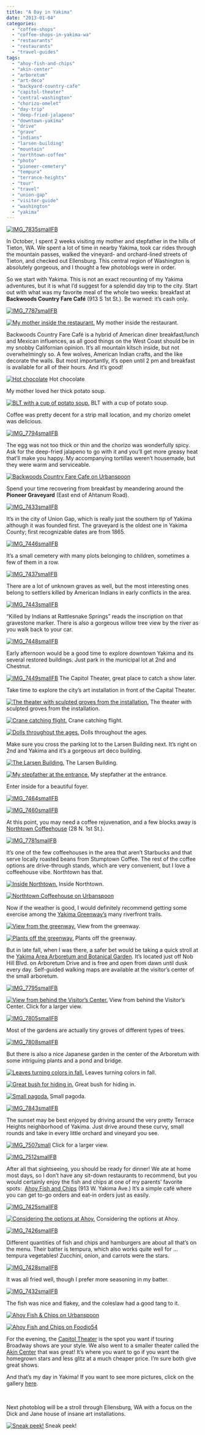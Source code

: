 ```yaml
---
title: "A Day in Yakima"
date: "2013-01-04"
categories:
  - "coffee-shops"
  - "coffee-shops-in-yakima-wa"
  - "restaurants"
  - "restaurants"
  - "travel-guides"
tags:
  - "ahoy-fish-and-chips"
  - "akin-center"
  - "arboretum"
  - "art-deco"
  - "backyard-country-cafe"
  - "capitol-theater"
  - "central-washington"
  - "chorizo-omelet"
  - "day-trip"
  - "deep-fried-jalapeno"
  - "downtown-yakima"
  - "drive"
  - "grave"
  - "indians"
  - "larsen-building"
  - "mountain"
  - "northtown-coffee"
  - "photo"
  - "pioneer-cemetery"
  - "tempura"
  - "terrance-heights"
  - "tour"
  - "travel"
  - "union-gap"
  - "visitor-guide"
  - "washington"
  - "yakima"
---
```


[![IMG_7835smallFB](http://s3.amazonaws.com/thegourmez-wpmedia/2013/01/IMG_7835smallFB.jpg)](http://www.thegourmez.com/2013/01/photoblog-a-day-in-yakima/img_7835smallfb/)

In October, I spent 2 weeks visiting my mother and stepfather in the hills of Tieton, WA. We spent a lot of time in nearby Yakima, took car rides through the mountain passes, walked the vineyard- and orchard-lined streets of Tieton, and checked out Ellensburg. This central region of Washington is absolutely gorgeous, and I thought a few photoblogs were in order.

So we start with Yakima. This is not an exact recounting of my Yakima adventures, but it is what I’d suggest for a splendid day trip to the city. Start out with what was my favorite meal of the whole two weeks: breakfast at **Backwoods Country Fare Café** (913 S 1st St.). Be warned: it’s cash only.

[![IMG_7787smallFB](http://s3.amazonaws.com/thegourmez-wpmedia/2013/01/IMG_7787smallFB.jpg)](http://www.thegourmez.com/2013/01/photoblog-a-day-in-yakima/img_7787smallfb/)




<div class="caption">

[![My mother inside the restaurant.](http://s3.amazonaws.com/thegourmez-wpmedia/2013/01/IMG_7788smallFB.jpg)](http://www.thegourmez.com/2013/01/photoblog-a-day-in-yakima/img_7788smallfb/) My mother inside the restaurant.</div>


Backwoods Country Fare Café is a hybrid of American diner breakfast/lunch and Mexican influences, as all good things on the West Coast should be in my snobby Californian opinion. It’s all mountain kitsch inside, but not overwhelmingly so. A few wolves, American Indian crafts, and the like decorate the walls. But most importantly, it’s open until 2 pm and breakfast is available for all of their hours. And it’s good!




<div class="caption">

[![Hot chocolate](http://s3.amazonaws.com/thegourmez-wpmedia/2013/01/IMG_7791smallFB.jpg)](http://www.thegourmez.com/2013/01/photoblog-a-day-in-yakima/img_7791smallfb/) Hot chocolate</div>


My mother loved her thick potato soup.




<div class="caption">

[![BLT with a cup of potato soup.](http://s3.amazonaws.com/thegourmez-wpmedia/2013/01/IMG_7793smallFB.jpg)](http://www.thegourmez.com/2013/01/photoblog-a-day-in-yakima/img_7793smallfb/) BLT with a cup of potato soup.</div>


Coffee was pretty decent for a strip mall location, and my chorizo omelet was delicious.

[![IMG_7794smallFB](http://s3.amazonaws.com/thegourmez-wpmedia/2013/01/IMG_7794smallFB.jpg)](http://www.thegourmez.com/2013/01/photoblog-a-day-in-yakima/img_7794smallfb/)

The egg was not too thick or thin and the chorizo was wonderfully spicy. Ask for the deep-fried jalapeno to go with it and you’ll get more greasy heat that’ll make you happy. My accompanying tortillas weren’t housemade, but they were warm and serviceable.

[![Backwoods Country Fare Cafe on Urbanspoon](http://www.urbanspoon.com/b/link/1341242/minilink.gif)](http://www.urbanspoon.com/r/333/1341242/restaurant/Backwoods-Country-Fare-Cafe-Yakima)

Spend your time recovering from breakfast by meandering around the **Pioneer Graveyard** (East end of Ahtanum Road).

[![IMG_7433smallFB](http://s3.amazonaws.com/thegourmez-wpmedia/2013/01/IMG_7433smallFB.jpg)](http://www.thegourmez.com/2013/01/photoblog-a-day-in-yakima/img_7433smallfb/)

It’s in the city of Union Gap, which is really just the southern tip of Yakima although it was founded first. The graveyard is the oldest one in Yakima County; first recognizable dates are from 1865.

[![IMG_7446smallFB](http://s3.amazonaws.com/thegourmez-wpmedia/2013/01/IMG_7446smallFB.jpg)](http://www.thegourmez.com/2013/01/photoblog-a-day-in-yakima/img_7446smallfb/)

It’s a small cemetery with many plots belonging to children, sometimes a few of them in a row.

[![IMG_7437smallFB](http://s3.amazonaws.com/thegourmez-wpmedia/2013/01/IMG_7437smallFB.jpg)](http://www.thegourmez.com/2013/01/photoblog-a-day-in-yakima/img_7437smallfb/)

There are a lot of unknown graves as well, but the most interesting ones belong to settlers killed by American Indians in early conflicts in the area.

[![IMG_7443smallFB](http://s3.amazonaws.com/thegourmez-wpmedia/2013/01/IMG_7443smallFB.jpg)](http://www.thegourmez.com/2013/01/photoblog-a-day-in-yakima/img_7443smallfb/)

“Killed by Indians at Rattlesnake Springs” reads the inscription on that gravestone marker. There is also a gorgeous willow tree view by the river as you walk back to your car.

[![IMG_7448smallFB](http://s3.amazonaws.com/thegourmez-wpmedia/2013/01/IMG_7448smallFB.jpg)](http://www.thegourmez.com/2013/01/photoblog-a-day-in-yakima/img_7448smallfb/)

Early afternoon would be a good time to explore downtown Yakima and its several restored buildings. Just park in the municipal lot at 2nd and Chestnut.




<div class="caption">

[![IMG_7449smallFB](http://s3.amazonaws.com/thegourmez-wpmedia/2013/01/IMG_7449smallFB.jpg)](http://www.thegourmez.com/2013/01/photoblog-a-day-in-yakima/img_7449smallfb/) The Capitol Theater, great place to catch a show later.</div>


Take time to explore the city’s art installation in front of the Capital Theater.




<div class="caption">

[![The theater with sculpted groves from the installation.](http://s3.amazonaws.com/thegourmez-wpmedia/2013/01/IMG_7451smallFB.jpg)](http://www.thegourmez.com/2013/01/photoblog-a-day-in-yakima/img_7451smallfb/) The theater with sculpted groves from the installation.</div>





<div class="caption">

[![Crane catching flight.](http://s3.amazonaws.com/thegourmez-wpmedia/2013/01/IMG_7453smallFB.jpg)](http://www.thegourmez.com/2013/01/photoblog-a-day-in-yakima/img_7453smallfb/) Crane catching flight.</div>





<div class="caption">

[![Dolls throughout the ages.](http://s3.amazonaws.com/thegourmez-wpmedia/2013/01/IMG_7455smallFB.jpg)](http://www.thegourmez.com/2013/01/photoblog-a-day-in-yakima/img_7455smallfb/) Dolls throughout the ages.</div>


Make sure you cross the parking lot to the Larsen Building next. It’s right on 2nd and Yakima and it’s a gorgeous art deco building.




<div class="caption">

[![The Larsen Building.](http://s3.amazonaws.com/thegourmez-wpmedia/2013/01/IMG_7468smallFB.jpg)](http://www.thegourmez.com/2013/01/photoblog-a-day-in-yakima/img_7468smallfb/) The Larsen Building.</div>





<div class="caption">

[![My stepfather at the entrance.](http://s3.amazonaws.com/thegourmez-wpmedia/2013/01/IMG_7458smallFB.jpg)](http://www.thegourmez.com/2013/01/photoblog-a-day-in-yakima/img_7458smallfb/) My stepfather at the entrance.</div>


Enter inside for a beautiful foyer.

[![IMG_7464smallFB](http://s3.amazonaws.com/thegourmez-wpmedia/2013/01/IMG_7464smallFB.jpg)](http://www.thegourmez.com/2013/01/photoblog-a-day-in-yakima/img_7464smallfb/)

[![IMG_7460smallFB](http://s3.amazonaws.com/thegourmez-wpmedia/2013/01/IMG_7460smallFB.jpg)](http://www.thegourmez.com/2013/01/photoblog-a-day-in-yakima/img_7460smallfb/)

At this point, you may need a coffee rejuvenation, and a few blocks away is [Northtown Coffeehouse](http://northtowncoffee.com/) (28 N. 1st St.).

[![IMG_7781smallFB](http://s3.amazonaws.com/thegourmez-wpmedia/2013/01/IMG_7781smallFB.jpg)](http://www.thegourmez.com/2013/01/photoblog-a-day-in-yakima/img_7781smallfb/)

It’s one of the few coffeehouses in the area that aren’t Starbucks and that serve locally roasted beans from Stumptown Coffee. The rest of the coffee options are drive-through stands, which are very convenient, but I love a coffeehouse vibe. Northtown has that.




<div class="caption">

[![Inside Northtown.](http://s3.amazonaws.com/thegourmez-wpmedia/2013/01/IMG_7784smallFB.jpg)](http://www.thegourmez.com/2013/01/photoblog-a-day-in-yakima/img_7784smallfb/) Inside Northtown.</div>


[![Northtown Coffeehouse on Urbanspoon](http://www.urbanspoon.com/b/link/1643150/minilink.gif)](http://www.urbanspoon.com/r/333/1643150/restaurant/Yakima/Northtown-Coffeehouse-Selah)

Now if the weather is good, I would definitely recommend getting some exercise among the [Yakima Greenway’s](http://yakimagreenway.org/) many riverfront trails.




<div class="caption">

[![View from the greenway.](http://s3.amazonaws.com/thegourmez-wpmedia/2013/01/IMG_7830smallFB.jpg)](http://www.thegourmez.com/2013/01/photoblog-a-day-in-yakima/img_7830smallfb/) View from the greenway.</div>





<div class="caption">

[![Plants off the greenway.](http://s3.amazonaws.com/thegourmez-wpmedia/2013/01/IMG_7831smallFB.jpg)](http://www.thegourmez.com/2013/01/photoblog-a-day-in-yakima/img_7831smallfb/) Plants off the greenway.</div>


But in late fall, when I was there, a safer bet would be taking a quick stroll at the [Yakima Area Arboretum and Botanical Garden](http://www.ahtrees.org/). It’s located just off Nob Hill Blvd. on Arboretum Drive and is free and open from dawn until dusk every day. Self-guided walking maps are available at the visitor’s center of the small arboretum.

[![IMG_7795smallFB](http://s3.amazonaws.com/thegourmez-wpmedia/2013/01/IMG_7795smallFB.jpg)](http://www.thegourmez.com/2013/01/photoblog-a-day-in-yakima/img_7795smallfb/)




<div class="caption">

[![View from behind the Visitor’s Center.](http://s3.amazonaws.com/thegourmez-wpmedia/2013/01/IMG_7804small-1024x191.jpg)](http://www.thegourmez.com/2013/01/photoblog-a-day-in-yakima/img_7804small/) View from behind the Visitor’s Center. Click for a larger view.</div>


[![IMG_7805smallFB](http://s3.amazonaws.com/thegourmez-wpmedia/2013/01/IMG_7805smallFB.jpg)](http://www.thegourmez.com/2013/01/photoblog-a-day-in-yakima/img_7805smallfb/)

Most of the gardens are actually tiny groves of different types of trees.

[![IMG_7808smallFB](http://s3.amazonaws.com/thegourmez-wpmedia/2013/01/IMG_7808smallFB.jpg)](http://www.thegourmez.com/2013/01/photoblog-a-day-in-yakima/img_7808smallfb/)

But there is also a nice Japanese garden in the center of the Arboretum with some intriguing plants and a pond and bridge.




<div class="caption">

[![Leaves turning colors in fall.](http://s3.amazonaws.com/thegourmez-wpmedia/2013/01/IMG_7812smallFB.jpg)](http://www.thegourmez.com/2013/01/photoblog-a-day-in-yakima/img_7812smallfb/) Leaves turning colors in fall.</div>





<div class="caption">

[![ Great bush for hiding in.](http://s3.amazonaws.com/thegourmez-wpmedia/2013/01/IMG_7813smallFB.jpg)](http://www.thegourmez.com/2013/01/photoblog-a-day-in-yakima/img_7813smallfb/) Great bush for hiding in.</div>





<div class="caption">

[![Small pagoda.](http://s3.amazonaws.com/thegourmez-wpmedia/2013/01/IMG_7815smallFB.jpg)](http://www.thegourmez.com/2013/01/photoblog-a-day-in-yakima/img_7815smallfb/) Small pagoda.</div>


[![IMG_7843smallFB](http://s3.amazonaws.com/thegourmez-wpmedia/2013/01/IMG_7843smallFB.jpg)](http://www.thegourmez.com/2013/01/photoblog-a-day-in-yakima/img_7843smallfb/)

The sunset may be best enjoyed by driving around the very pretty Terrace Heights neighborhood of Yakima. Just drive around these curvy, small rounds and take in every little orchard and vineyard you see.




<div class="caption">

[![IMG_7507small](http://s3.amazonaws.com/thegourmez-wpmedia/2013/01/IMG_7507small-1024x421.jpg)](http://www.thegourmez.com/2013/01/photoblog-a-day-in-yakima/img_7507small/) Click for a larger view.</div>


[![IMG_7512smallFB](http://s3.amazonaws.com/thegourmez-wpmedia/2013/01/IMG_7512smallFB.jpg)](http://www.thegourmez.com/2013/01/photoblog-a-day-in-yakima/img_7512smallfb/)

After all that sightseeing, you should be ready for dinner! We ate at home most days, so I don’t have any sit-down restaurants to recommend, but you would certainly enjoy the fish and chips at one of my parents’ favorite spots:  [Ahoy Fish and Chips](http://ahoyfishandchips.com/) (913 W. Yakima Ave.) It’s a simple café where you can get to-go orders and eat-in orders just as easily.

[![IMG_7425smallFB](http://s3.amazonaws.com/thegourmez-wpmedia/2013/01/IMG_7425smallFB.jpg)](http://www.thegourmez.com/2013/01/photoblog-a-day-in-yakima/img_7425smallfb/)




<div class="caption">

[![ Considering the options at Ahoy.](http://s3.amazonaws.com/thegourmez-wpmedia/2013/01/IMG_7427smallFB.jpg)](http://www.thegourmez.com/2013/01/photoblog-a-day-in-yakima/img_7427smallfb/) Considering the options at Ahoy.</div>


[![IMG_7426smallFB](http://s3.amazonaws.com/thegourmez-wpmedia/2013/01/IMG_7426smallFB.jpg)](http://www.thegourmez.com/2013/01/photoblog-a-day-in-yakima/img_7426smallfb/)

Different quantities of fish and chips and hamburgers are about all that’s on the menu. Their batter is tempura, which also works quite well for … tempura vegetables! Zucchini, onion, and carrots were the stars.

[![IMG_7428smallFB](http://s3.amazonaws.com/thegourmez-wpmedia/2013/01/IMG_7428smallFB.jpg)](http://www.thegourmez.com/2013/01/photoblog-a-day-in-yakima/img_7428smallfb/)

It was all fried well, though I prefer more seasoning in my batter.

[![IMG_7432smallFB](http://s3.amazonaws.com/thegourmez-wpmedia/2013/01/IMG_7432smallFB.jpg)](http://www.thegourmez.com/2013/01/photoblog-a-day-in-yakima/img_7432smallfb/)

The fish was nice and flakey, and the coleslaw had a good tang to it.

[![Ahoy Fish & Chips on Urbanspoon](http://www.urbanspoon.com/b/link/1584886/minilink.gif)](http://www.urbanspoon.com/r/333/1584886/restaurant/Ahoy-Fish-Chips-Yakima)

[![Ahoy Fish and Chips on Foodio54](http://foodio54.com/images/badge-1-10eede.jpg)](http://foodio54.com/restaurant/Yakima-WA/10eede/Ahoy-Fish-and-Chips)

For the evening, the [Capitol Theater](http://www.capitoltheatre.org/sts.cfm) is the spot you want if touring Broadway shows are your style. We also went to a smaller theater called the [Akin Center](http://www.akintheatre.com/) that was great! It’s where you want to go if you want the homegrown stars and less glitz at a much cheaper price. I’m sure both give great shows.

And that’s my day in Yakima! If you want to see more pictures, click on the gallery [here](https://www.facebook.com/media/set/?set=a.10151116637869607.443178.567409606&type=1&l=ec5a32ccf9 "Yakima Gallery").

 

Next photoblog will be a stroll through Ellensburg, WA with a focus on the Dick and Jane house of insane art installations.




<div class="caption">

[![Sneak peek!](http://s3.amazonaws.com/thegourmez-wpmedia/2013/01/IMG_7574smallFB.jpg)](http://www.thegourmez.com/2013/01/photoblog-a-day-in-yakima/img_7574smallfb/) Sneak peek!</div>

